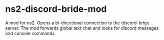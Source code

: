 # ns2-discord-bride-mod

A mod for ns2. Opens a bi-directional connection to the discord-brige server. The mod forwards global text chat and looks for discord messages and console commands.
